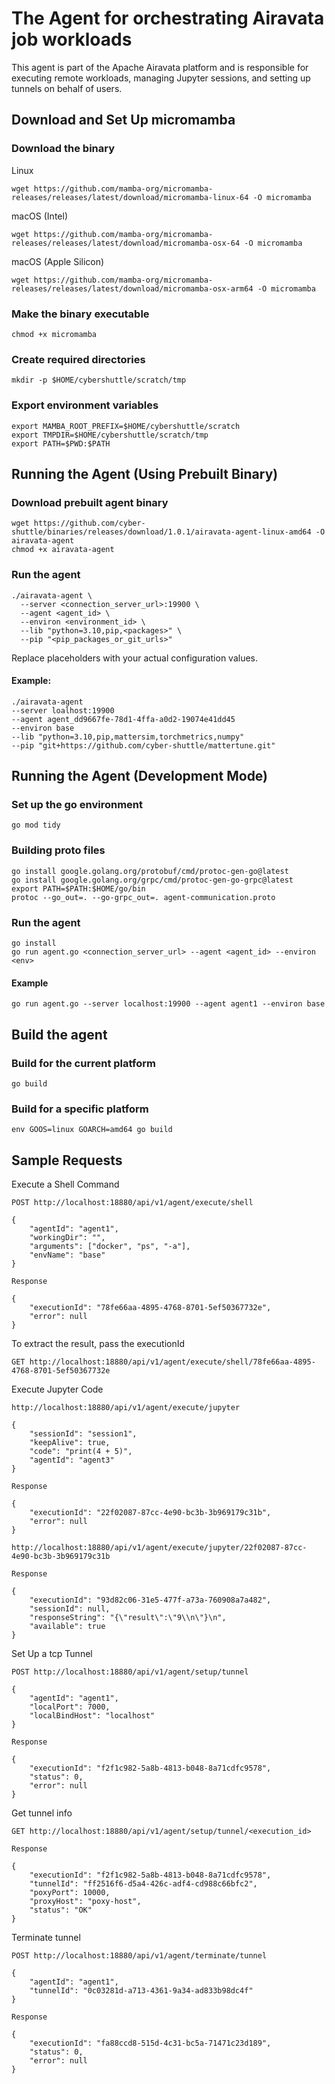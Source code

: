 <!--
    Licensed to the Apache Software Foundation (ASF) under one
    or more contributor license agreements.  See the NOTICE file
    distributed with this work for additional information
    regarding copyright ownership.  The ASF licenses this file
    to you under the Apache License, Version 2.0 (the
    "License"); you may not use this file except in compliance
    with the License.  You may obtain a copy of the License at

      http://www.apache.org/licenses/LICENSE-2.0

    Unless required by applicable law or agreed to in writing,
    software distributed under the License is distributed on an
    "AS IS" BASIS, WITHOUT WARRANTIES OR CONDITIONS OF ANY
    KIND, either express or implied.  See the License for the
    specific language governing permissions and limitations
    under the License.
-->

# The Agent for orchestrating Airavata job workloads
This agent is part of the Apache Airavata platform and is responsible for executing remote workloads, managing Jupyter sessions, and setting up tunnels on behalf of users.

## Download and Set Up micromamba

### Download the binary
Linux
```
wget https://github.com/mamba-org/micromamba-releases/releases/latest/download/micromamba-linux-64 -O micromamba
```

macOS (Intel)
```
wget https://github.com/mamba-org/micromamba-releases/releases/latest/download/micromamba-osx-64 -O micromamba
```

macOS (Apple Silicon)
```
wget https://github.com/mamba-org/micromamba-releases/releases/latest/download/micromamba-osx-arm64 -O micromamba
```

### Make the binary executable
```
chmod +x micromamba
```

### Create required directories
```
mkdir -p $HOME/cybershuttle/scratch/tmp
```

### Export environment variables
```
export MAMBA_ROOT_PREFIX=$HOME/cybershuttle/scratch
export TMPDIR=$HOME/cybershuttle/scratch/tmp
export PATH=$PWD:$PATH
```

## Running the Agent (Using Prebuilt Binary)

### Download prebuilt agent binary
```
wget https://github.com/cyber-shuttle/binaries/releases/download/1.0.1/airavata-agent-linux-amd64 -O airavata-agent
chmod +x airavata-agent
```

### Run the agent
```
./airavata-agent \
  --server <connection_server_url>:19900 \
  --agent <agent_id> \
  --environ <environment_id> \
  --lib "python=3.10,pip,<packages>" \
  --pip "<pip_packages_or_git_urls>"
```
Replace placeholders with your actual configuration values.

#### Example:
```
./airavata-agent
--server loalhost:19900
--agent agent_dd9667fe-78d1-4ffa-a0d2-19074e41dd45
--environ base
--lib "python=3.10,pip,mattersim,torchmetrics,numpy"
--pip "git+https://github.com/cyber-shuttle/mattertune.git"
```

## Running the Agent (Development Mode)

### Set up the go environment
```
go mod tidy
```

### Building proto files

```
go install google.golang.org/protobuf/cmd/protoc-gen-go@latest
go install google.golang.org/grpc/cmd/protoc-gen-go-grpc@latest
export PATH=$PATH:$HOME/go/bin
protoc --go_out=. --go-grpc_out=. agent-communication.proto
```

### Run the agent
```
go install
go run agent.go <connection_server_url> --agent <agent_id> --environ <env>
```

#### Example
```
go run agent.go --server localhost:19900 --agent agent1 --environ base
```

## Build the agent

### Build for the current platform
```
go build
```

### Build for a specific platform
```
env GOOS=linux GOARCH=amd64 go build
```

## Sample Requests

Execute a Shell Command
```
POST http://localhost:18880/api/v1/agent/execute/shell

{
    "agentId": "agent1",
    "workingDir": "",
    "arguments": ["docker", "ps", "-a"],
    "envName": "base"
} 

Response

{
    "executionId": "78fe66aa-4895-4768-8701-5ef50367732e",
    "error": null
}
```

To extract the result, pass the executionId
```
GET http://localhost:18880/api/v1/agent/execute/shell/78fe66aa-4895-4768-8701-5ef50367732e
```

Execute Jupyter Code
```
http://localhost:18880/api/v1/agent/execute/jupyter

{
    "sessionId": "session1",
    "keepAlive": true,
    "code": "print(4 + 5)",
    "agentId": "agent3"
} 

Response

{
    "executionId": "22f02087-87cc-4e90-bc3b-3b969179c31b",
    "error": null
}
```
```
http://localhost:18880/api/v1/agent/execute/jupyter/22f02087-87cc-4e90-bc3b-3b969179c31b

Response

{
    "executionId": "93d82c06-31e5-477f-a73a-760908a7a482",
    "sessionId": null,
    "responseString": "{\"result\":\"9\\n\"}\n",
    "available": true
}
```

Set Up a tcp Tunnel
```
POST http://localhost:18880/api/v1/agent/setup/tunnel

{
    "agentId": "agent1",
    "localPort": 7000,
    "localBindHost": "localhost"
}

Response 

{
    "executionId": "f2f1c982-5a8b-4813-b048-8a71cdfc9578",
    "status": 0,
    "error": null
}

```
Get tunnel info

```
GET http://localhost:18880/api/v1/agent/setup/tunnel/<execution_id>

Response

{
    "executionId": "f2f1c982-5a8b-4813-b048-8a71cdfc9578",
    "tunnelId": "ff2516f6-d5a4-426c-adf4-cd988c66bfc2",
    "poxyPort": 10000,
    "proxyHost": "poxy-host",
    "status": "OK"
}
```

Terminate tunnel

```
POST http://localhost:18880/api/v1/agent/terminate/tunnel

{
    "agentId": "agent1",
    "tunnelId": "0c03281d-a713-4361-9a34-ad833b98dc4f"
}

Response 

{
    "executionId": "fa88ccd8-515d-4c31-bc5a-71471c23d189",
    "status": 0,
    "error": null
}
```

